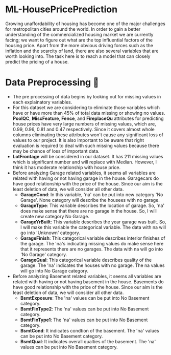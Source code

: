 # ML-HousePricePrediction
Growing unaffordability of housing has become one of the major challenges for metropolitan cities around the world. In order to gain a better understanding of the commercialized housing market we are currently facing; we want to figure out what are the top influential factors of the housing price. Apart from the more obvious driving forces such as the inflation and the scarcity of land, there are also several variables that are worth looking into. The task here is to reach a model that can closely predict the pricing of a house.

# Data Preprocessing 🥲

- The pre processing of data begins by looking out for missing values in each explainatory variables.
- For this dataset we are considering to eliminate those variables which have or have more than 45% of total data missing or showing no values. **PoolQC**, **MiscFeature**, **Fence**, and **FireplaceQu** attributes for predicting house prices have very large numbers of missing values, which are, 0.99, 0.96, 0.81 and 0.47 respectively. Since it covers almost whole columns eliminating these attributes won't cause any significant loss of values to our project. It is also important to be aware that right evaluation is required to deal with such missing values because there may be chance of loss of important data.
- **LotFrontage** will be considered in our dataset. It has 211 missing values which is significant number and will replace with Median. However, I think it has moderate relationship with house price.
- Before analyzing Garage related variables, it seems all variables are related with having or not having garage in the house. Garagecars do have good relationship with the price of the house. Since our aim is the least deletion of data, we will consider all other data.
  - **GarageCond**: In this variable, 'na' can be put into new category 'No Garage'. None category will describe the housees with no garage.
  - **GarageType**: This variable describes the location of garage. So, 'na' does make sense that there are no garage in the house. So, I will create new category No Garage.
  - **GarageYrBuilt**: This variable describes the year garage was built. So, I will make this variable the categorical variable. The data with na will go into 'Unknown' category.
  - **GarageFinish**: This categorical variable describes interior finishes of the garage. The 'na's indicating missing values do make sense here that it represents there are no garages. The data with na will go into 'No Garage' category.
  - **GarageQual**: This categorical variable describes quality of the garage. The 'na' indicates the houses with no garage. The na values will go into No Garage category.
- Before analyzing Basement related variables, it seems all variables are related with having or not having basement in the house. Basements do have good relationship with the price of the house. Since our aim is the least deletion of data, we will consider all other data.
  - **BsmtExposure**: The 'na' values can be put into No Basement category.
  - **BsmtFinType2**: The 'na' values can be put into No Basement category.
  - **BsmtFinType1**: The 'na' values can be put into No Basement category.
  - **BsmtCond**: It indicates condtion of the basement. The 'na' values can be put into No Basement category.
  - **BsmtQual**: It indicates overall qualties of the basement. The 'na' values can be put into No Basement category.
